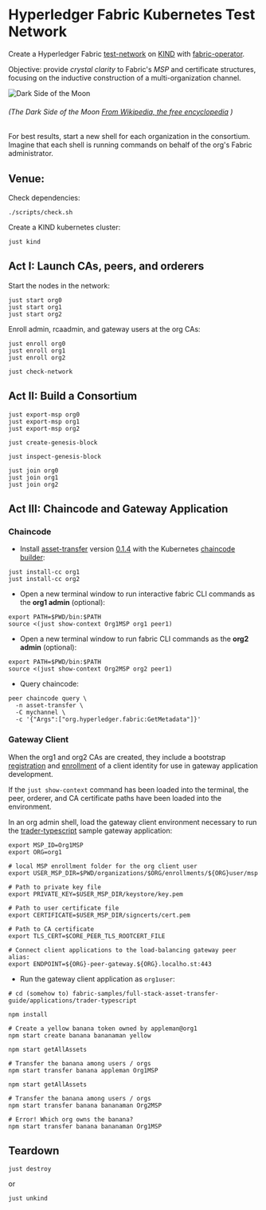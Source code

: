 # Hyperledger Fabric Kubernetes Test Network

Create a 
Hyperledger Fabric [test-network](https://github.com/hyperledger/fabric-samples/tree/main/test-network) 
on [KIND](https://kind.sigs.k8s.io) 
with [fabric-operator](https://github.com/hyperledger-labs/fabric-operator).  

Objective:  provide _crystal clarity_ to Fabric's _MSP_ and certificate structures, 
focusing on the inductive construction of a multi-organization channel.

![Dark Side of the Moon](https://upload.wikimedia.org/wikipedia/en/3/3b/Dark_Side_of_the_Moon.png)
###### (The Dark Side of the Moon [From Wikipedia, the free encyclopedia](https://en.wikipedia.org/wiki/File:Dark_Side_of_the_Moon.png) )

For best results, start a new shell for each organization in the consortium.  Imagine that each
shell is running commands on behalf of the org's Fabric administrator.


## Venue:

Check dependencies: 
```shell
./scripts/check.sh 
```

Create a KIND kubernetes cluster: 
```shell
just kind 
```


## Act I: Launch CAs, peers, and orderers

Start the nodes in the network: 
```shell
just start org0
just start org1
just start org2
```

Enroll admin, rcaadmin, and gateway users at the org CAs: 
```shell
just enroll org0
just enroll org1
just enroll org2
```

```shell
just check-network
```

## Act II: Build a Consortium

```shell
just export-msp org0
just export-msp org1
just export-msp org2
```

```shell
just create-genesis-block

just inspect-genesis-block
```

```shell
just join org0
just join org1
just join org2
```


## Act III: Chaincode and Gateway Application 

### Chaincode 

- Install [asset-transfer](https://github.com/hyperledger/fabric-samples/tree/main/full-stack-asset-transfer-guide/contracts/asset-transfer-typescript)
  version [0.1.4](https://github.com/hyperledgendary/full-stack-asset-transfer-guide/releases/tag/v0.1.4) with the
  Kubernetes [chaincode builder](https://github.com/hyperledger-labs/fabric-builder-k8s):
```shell
just install-cc org1
just install-cc org2
```

- Open a new terminal window to run interactive fabric CLI commands as the **org1 admin** (optional):
```shell
export PATH=$PWD/bin:$PATH
source <(just show-context Org1MSP org1 peer1)
```

- Open a new terminal window to run fabric CLI commands as the **org2 admin** (optional):
```shell
export PATH=$PWD/bin:$PATH
source <(just show-context Org2MSP org2 peer1)
```

- Query chaincode:
```shell
peer chaincode query \
  -n asset-transfer \
  -C mychannel \
  -c '{"Args":["org.hyperledger.fabric:GetMetadata"]}'     
```


### Gateway Client

When the org1 and org2 CAs are created, they include a bootstrap [registration](organizations/org1/org1-ca.yaml#L50-L52) 
and [enrollment](organizations/org1/enroll.sh#L48) of a client identity for use in gateway application development.

If the `just show-context` command has been loaded into the terminal, the peer, orderer, and
CA certificate paths have been loaded into the environment.

In an org admin shell, load the gateway client environment necessary to run the [trader-typescript](https://github.com/hyperledger/fabric-samples/tree/main/full-stack-asset-transfer-guide/applications/trader-typescript) 
sample gateway application:
```shell
export MSP_ID=Org1MSP        
export ORG=org1

# local MSP enrollment folder for the org client user
export USER_MSP_DIR=$PWD/organizations/$ORG/enrollments/${ORG}user/msp

# Path to private key file 
export PRIVATE_KEY=$USER_MSP_DIR/keystore/key.pem

# Path to user certificate file
export CERTIFICATE=$USER_MSP_DIR/signcerts/cert.pem

# Path to CA certificate
export TLS_CERT=$CORE_PEER_TLS_ROOTCERT_FILE

# Connect client applications to the load-balancing gateway peer alias:
export ENDPOINT=${ORG}-peer-gateway.${ORG}.localho.st:443
```

- Run the gateway client application as `org1user`: 
```shell
# cd (somehow to) fabric-samples/full-stack-asset-transfer-guide/applications/trader-typescript 

npm install
``` 

```shell
# Create a yellow banana token owned by appleman@org1 
npm start create banana bananaman yellow

npm start getAllAssets

# Transfer the banana among users / orgs 
npm start transfer banana appleman Org1MSP

npm start getAllAssets

# Transfer the banana among users / orgs 
npm start transfer banana bananaman Org2MSP

# Error! Which org owns the banana? 
npm start transfer banana bananaman Org1MSP
```


## Teardown

```shell
just destroy
```
or
```shell
just unkind
```
